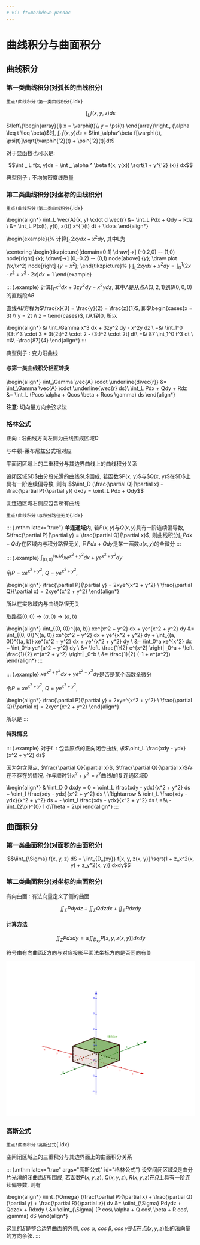 ```yaml
---
# vi: ft=markdown.pandoc
---
```


# 曲线积分与曲面积分

## 曲线积分

### 第一类曲线积分(对弧长的曲线积分)

`重点!曲线积分!第一类曲线积分`{.idx}

$$\int_L f(x, y, z) ds$$

$\left\{\begin{array}{l} x = \varphi(t)\\ y = \psi(t) \end{array}\right., (\alpha \leq t \leq \beta)$时, $\int_L f(x, y) ds$ = $\int_\alpha^\beta f[\varphi(t), \psi(t)]\sqrt{\varphi^{'2}(t) + \psi^{'2}(t)}dt$

对于显函数也可以是:

$$\int _ L f(x, y)ds = \int _ \alpha ^ \beta f(x, y(x)) \sqrt{1 + y^{'2} (x)} dx$$

典型例子
: 不均匀密度线质量

### 第二类曲线积分(对坐标的曲线积分)

`重点!曲线积分!第二类曲线积分`{.idx}

\begin{align*}
\int_L \vec{A}(x, y) \cdot d \vec{r} &= \int_L Pdx + Qdy + Rdz \\
                                     &= \int_L P(x(t), y(t), z(t)) x^{'}(t) dt + \ldots
\end{align*}

\begin{example}{%
计算$\int_L 2xy dx + x^2 dy$, 其中L为

\centering
\begin{tikzpicture}[domain=0:1]
    \draw[->] (-0.2,0) -- (1,0) node[right] {$x$};
    \draw[->] (0,-0.2) -- (0,1) node[above] {$y$};
    \draw plot (\x,\x^2) node[right] {$y = x^2$};
\end{tikzpicture}%
}
$\int_L 2xy dx + x^2 dy = \int_0^1 (2 x \cdot x^2 + x^2 \cdot 2x) dx = 1$
\end{example}

::: {.example}
计算$\int_\Gamma x^3 dx + 3zy^2 dy - x^2y dz$, 其中$\Lambda$是从点$A(3, 2, 1)$到$B(0, 0, 0)$的直线段$AB$

直线$AB$方程为$\frac{x}{3} = \frac{y}{2} = \frac{z}{1}$, 即$\begin{cases}x = 3t \\ y = 2t \\ z = t\end{cases}$, $t$从$1$到$0$, 所以

\begin{align*}
&\ \int_\Gamma x^3 dx + 3zy^2 dy - x^2y dz \\
=&\ \int_1^0 [(3t)^3 \cdot 3 + 3t(2t)^2 \cdot 2 - (3t)^2 \cdot 2t] dt\\
=&\ 87 \int_1^0 t^3 dt \\
=&\ -\frac{87}{4}
\end{align*}
:::

典型例子
: 变力沿曲线

#### 与第一类曲线积分相互转换

\begin{align*}
\int_\Gamma \vec{A} \cdot \underline{d\vec{r}} &= \int_\Gamma \vec{A} \cdot \underline{\vec{r} ds}\\
\int_L Pdx + Qdy + Rdz &= \int_L (Pcos \alpha + Qcos \beta + Rcos \gamma) ds
\end{align*}

**注意**: 切向量方向余弦求法

### 格林公式

正向
: 沿曲线方向左侧为曲线围成区域$D$

与牛顿-莱布尼兹公式相对应

平面闭区域上的二重积分与其边界曲线上的曲线积分关系

<div latex="true" class="mthm" args="格林公式" id="格林公式">
设闭区域$D$由分段光滑的曲线$L$围成, 若函数$P(x, y)$与$Q(x, y)$在$D$上具有一阶连续偏导数, 则有
$$\iint_D (\frac{\partial Q}{\partial x} - \frac{\partial P}{\partial y}) dxdy = \oint_L Pdx + Qdy$$

复连通区域右侧应包含所有曲线
</div>

`重点!曲线积分!与积分路径无关`{.idx}

::: {.mthm latex="true"}
**单连通域**内, 若$P(x, y)$与$Q(x, y)$具有一阶连续偏导数, $\frac{\partial P}{\partial y} = \frac{\partial Q}{\partial x}$, 则曲线积分$\int_L Pdx + Qdy$在区域内与积分路径无关, 且$Pdx + Qdy$是某一函数$u(x, y)$的全微分
:::

::: {.example}
$\int_{(0, 0)}^{(a, b)} xe^{x^2 + y^2} dx + ye^{x^2 + y^2} dy$

令$P = xe^{x^2 + y^2}$, $Q = ye^{x^2 + y^2}$,

\begin{align*}
\frac{\partial P}{\partial y} = 2xye^{x^2 + y^2} \\
\frac{\partial Q}{\partial x} = 2xye^{x^2 + y^2}
\end{align*}

所以在实数域内与曲线路径无关

取路径$(0, 0) \rightarrow (a, 0) \rightarrow (a, b)$

\begin{align*}
\int_{(0, 0)}^{(a, b)} xe^{x^2 + y^2} dx + ye^{x^2 + y^2} dy &= \int_{(0, 0)}^{(a, 0)} xe^{x^2 + y^2} dx + ye^{x^2 + y^2} dy + \int_{(a, 0)}^{(a, b)} xe^{x^2 + y^2} dx + ye^{x^2 + y^2} dy \\
&= \int_0^a xe^{x^2} dx + \int_0^b ye^{a^2 + y^2} dy \\
&= \left. \frac{1}{2} e^{x^2} \right| _0^a + \left. \frac{1}{2} e^{a^2 + y^2} \right| _0^b \\
&= \frac{1}{2} (-1 + e^{a^2})
\end{align*}
:::

::: {.example}
$xe^{x^2 + y^2} dx + ye^{x^2 + y^2} dy$是否是某个函数全微分

令$P = xe^{x^2 + y^2}$, $Q = ye^{x^2 + y^2}$,

\begin{align*}
\frac{\partial P}{\partial y} = 2xye^{x^2 + y^2} \\
\frac{\partial Q}{\partial x} = 2xye^{x^2 + y^2}
\end{align*}

所以是
:::

#### 特殊情况

::: {.example}
对于$L: \text{包含原点的正向闭合曲线}$, 求$\oint_L \frac{xdy - ydx}{x^2 + y^2} ds$

因为包含原点, $\frac{\partial Q}{\partial x}$, $\frac{\partial Q}{\partial x}$存在不存在的情况. 作与顺时针$x^2 + y^2 = r^2$曲线$l$的复连通区域D

\begin{align*}
& \iint_D 0 dxdy = 0 = \oint_L \frac{xdy - ydx}{x^2 + y^2} ds + \oint_l \frac{xdy - ydx}{x^2 + y^2} ds \\
\Rightarrow & \oint_L \frac{xdy - ydx}{x^2 + y^2} ds = - \oint_l \frac{xdy - ydx}{x^2 + y^2} ds \\
=&\ - \int_{2\pi}^{0} 1 d\Theta = 2\pi
\end{align*}
:::

## 曲面积分

### 第一类曲面积分(对面积的曲面积分)

$$\iint_{\Sigma} f(x, y, z) dS = \iint_{D_{xy}} f[x, y, z(x, y)] \sqrt{1 + z_x^2(x, y) + z_y^2(x, y)} dxdy$$

### 第二类曲面积分(对坐标的曲面积分)

有向曲面
: 有法向量定义了侧的曲面

$$\iint_\Sigma P dydz + \iint_\Sigma Q dzdx + \iint_\Sigma R dxdy$$

#### 计算方法

$$\iint_\Sigma P dxdy = \pm \iint_{D_{xy}} P[x, y, z(x, y)] dxdy$$

符号由有向曲面$\Sigma$方向与对应投影平面法坐标方向是否同向有关

![](./image/11-curve-integration/surface-integration-1.png)

### 高斯公式

`重点!曲面积分!高斯公式`{.idx}

空间闭区域上的三重积分与其边界面上的曲面积分关系

::: {.mthm latex="true" args="高斯公式" id="格林公式"}
设空间闭区域$\Omega$是由分片光滑的闭曲面$\Sigma$所围成, 若函数$P(x, y, z)$, $Q(x, y, z)$, $R(x, y, z)$在$\Omega$上具有一阶连续偏导数, 则有

\begin{align*}
      \iiint_{\Omega} (\frac{\partial P}{\partial x} + \frac{\partial Q}{\partial y} + \frac{\partial R}{\partial z}) dv &= \oiint_{\Sigma} Pdydz + Qdzdx + Rdxdy \\
                                                                                                                         &= \oiint_{\Sigma} (P cos\ \alpha + Q cos\ \beta + R cos\ \gamma) dS
\end{align*}

这里的$\Sigma$是整合边界曲面的外侧, $cos\ \alpha$, $cos\ \beta$, $cos\ \gamma$是$\Sigma$在点$(x, y, z)$处的法向量的方向余弦.
:::
